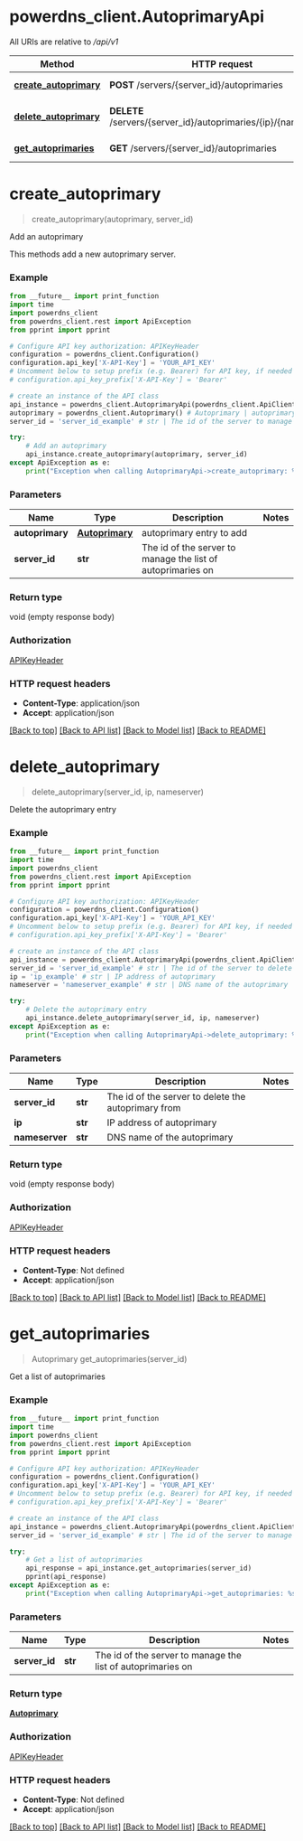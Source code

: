 # powerdns_client.AutoprimaryApi

All URIs are relative to */api/v1*

Method | HTTP request | Description
------------- | ------------- | -------------
[**create_autoprimary**](AutoprimaryApi.md#create_autoprimary) | **POST** /servers/{server_id}/autoprimaries | Add an autoprimary
[**delete_autoprimary**](AutoprimaryApi.md#delete_autoprimary) | **DELETE** /servers/{server_id}/autoprimaries/{ip}/{nameserver} | Delete the autoprimary entry
[**get_autoprimaries**](AutoprimaryApi.md#get_autoprimaries) | **GET** /servers/{server_id}/autoprimaries | Get a list of autoprimaries

# **create_autoprimary**
> create_autoprimary(autoprimary, server_id)

Add an autoprimary

This methods add a new autoprimary server.

### Example
```python
from __future__ import print_function
import time
import powerdns_client
from powerdns_client.rest import ApiException
from pprint import pprint

# Configure API key authorization: APIKeyHeader
configuration = powerdns_client.Configuration()
configuration.api_key['X-API-Key'] = 'YOUR_API_KEY'
# Uncomment below to setup prefix (e.g. Bearer) for API key, if needed
# configuration.api_key_prefix['X-API-Key'] = 'Bearer'

# create an instance of the API class
api_instance = powerdns_client.AutoprimaryApi(powerdns_client.ApiClient(configuration))
autoprimary = powerdns_client.Autoprimary() # Autoprimary | autoprimary entry to add
server_id = 'server_id_example' # str | The id of the server to manage the list of autoprimaries on

try:
    # Add an autoprimary
    api_instance.create_autoprimary(autoprimary, server_id)
except ApiException as e:
    print("Exception when calling AutoprimaryApi->create_autoprimary: %s\n" % e)
```

### Parameters

Name | Type | Description  | Notes
------------- | ------------- | ------------- | -------------
 **autoprimary** | [**Autoprimary**](Autoprimary.md)| autoprimary entry to add | 
 **server_id** | **str**| The id of the server to manage the list of autoprimaries on | 

### Return type

void (empty response body)

### Authorization

[APIKeyHeader](../README.md#APIKeyHeader)

### HTTP request headers

 - **Content-Type**: application/json
 - **Accept**: application/json

[[Back to top]](#) [[Back to API list]](../README.md#documentation-for-api-endpoints) [[Back to Model list]](../README.md#documentation-for-models) [[Back to README]](../README.md)

# **delete_autoprimary**
> delete_autoprimary(server_id, ip, nameserver)

Delete the autoprimary entry

### Example
```python
from __future__ import print_function
import time
import powerdns_client
from powerdns_client.rest import ApiException
from pprint import pprint

# Configure API key authorization: APIKeyHeader
configuration = powerdns_client.Configuration()
configuration.api_key['X-API-Key'] = 'YOUR_API_KEY'
# Uncomment below to setup prefix (e.g. Bearer) for API key, if needed
# configuration.api_key_prefix['X-API-Key'] = 'Bearer'

# create an instance of the API class
api_instance = powerdns_client.AutoprimaryApi(powerdns_client.ApiClient(configuration))
server_id = 'server_id_example' # str | The id of the server to delete the autoprimary from
ip = 'ip_example' # str | IP address of autoprimary
nameserver = 'nameserver_example' # str | DNS name of the autoprimary

try:
    # Delete the autoprimary entry
    api_instance.delete_autoprimary(server_id, ip, nameserver)
except ApiException as e:
    print("Exception when calling AutoprimaryApi->delete_autoprimary: %s\n" % e)
```

### Parameters

Name | Type | Description  | Notes
------------- | ------------- | ------------- | -------------
 **server_id** | **str**| The id of the server to delete the autoprimary from | 
 **ip** | **str**| IP address of autoprimary | 
 **nameserver** | **str**| DNS name of the autoprimary | 

### Return type

void (empty response body)

### Authorization

[APIKeyHeader](../README.md#APIKeyHeader)

### HTTP request headers

 - **Content-Type**: Not defined
 - **Accept**: application/json

[[Back to top]](#) [[Back to API list]](../README.md#documentation-for-api-endpoints) [[Back to Model list]](../README.md#documentation-for-models) [[Back to README]](../README.md)

# **get_autoprimaries**
> Autoprimary get_autoprimaries(server_id)

Get a list of autoprimaries

### Example
```python
from __future__ import print_function
import time
import powerdns_client
from powerdns_client.rest import ApiException
from pprint import pprint

# Configure API key authorization: APIKeyHeader
configuration = powerdns_client.Configuration()
configuration.api_key['X-API-Key'] = 'YOUR_API_KEY'
# Uncomment below to setup prefix (e.g. Bearer) for API key, if needed
# configuration.api_key_prefix['X-API-Key'] = 'Bearer'

# create an instance of the API class
api_instance = powerdns_client.AutoprimaryApi(powerdns_client.ApiClient(configuration))
server_id = 'server_id_example' # str | The id of the server to manage the list of autoprimaries on

try:
    # Get a list of autoprimaries
    api_response = api_instance.get_autoprimaries(server_id)
    pprint(api_response)
except ApiException as e:
    print("Exception when calling AutoprimaryApi->get_autoprimaries: %s\n" % e)
```

### Parameters

Name | Type | Description  | Notes
------------- | ------------- | ------------- | -------------
 **server_id** | **str**| The id of the server to manage the list of autoprimaries on | 

### Return type

[**Autoprimary**](Autoprimary.md)

### Authorization

[APIKeyHeader](../README.md#APIKeyHeader)

### HTTP request headers

 - **Content-Type**: Not defined
 - **Accept**: application/json

[[Back to top]](#) [[Back to API list]](../README.md#documentation-for-api-endpoints) [[Back to Model list]](../README.md#documentation-for-models) [[Back to README]](../README.md)


